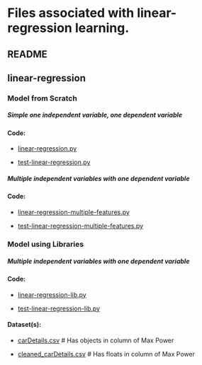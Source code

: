 # Files associated with linear-regression learning.
## README

## linear-regression

  ### Model from Scratch
  ##### Simple one independent variable, one dependent variable
  #### Code:
  - [linear-regression.py](./linear-regression.py)
  
  - [test-linear-regression.py](./test-linear-regression.py)
  ##### Multiple independent variables with one dependent variable
  #### Code:
  - [linear-regression-multiple-features.py](./linear-regression-multiple-features.py)
  
  - [test-linear-regression-multiple-features.py](./test-linear-regression-multiple-features.py)

  ### Model using Libraries
  ##### Multiple independent variables with one dependent variable
  #### Code:
  - [linear-regression-lib.py](./linear-regression-lib.py)
  
  - [test-linear-regression-lib.py](./test-linear-regression-lib.py)

  #### Dataset(s):
  - [carDetails.csv](./carDetails.csv) # Has objects in column of Max Power
  
  - [cleaned_carDetails.csv](./cleaned_carDetails.csv) # Has floats in column of Max Power
